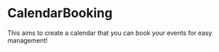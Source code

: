# CalendarBooking
This aims to create a calendar that you can book your events for easy management!
